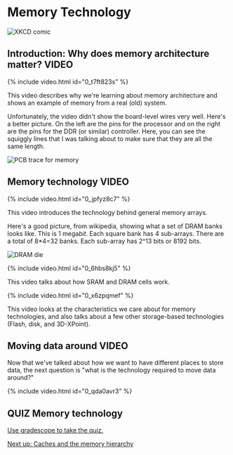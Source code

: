 # Memory Technology

![XKCD comic](https://imgs.xkcd.com/comics/obsolete_technology.png)

## Introduction: Why does memory architecture matter? **VIDEO**

{% include video.html id="0_t7ft823s" %}

This video describes why we're learning about memory architecture and shows an example of memory from a real (old) system.

Unfortunately, the video didn't show the board-level wires very well.
Here's a better picture.
On the left are the pins for the processor and on the right are the pins for the DDR (or similar) controller.
Here, you can see the squiggly lines that I was talking about to make sure that they are all the same length.

![PCB trace for memory](./pcbtrace.png)

## Memory technology **VIDEO**

{% include video.html id="0_jpfyz8c7" %}

This video introduces the technology behind general memory arrays.

Here's a good picture, from wikipedia, showing what a set of DRAM banks looks like.
This is 1 mega*bit*.
Each square bank has 4 sub-arrays.
There are a total of 8*4=32 banks.
Each sub-array has 2^13 bits or 8192 bits.


![DRAM die](https://upload.wikimedia.org/wikipedia/commons/thumb/9/9b/MT4C1024-HD.jpg/1280px-MT4C1024-HD.jpg)

{% include video.html id="0_6hbs8kj5" %}

This video talks about how SRAM and DRAM cells work.

{% include video.html id="0_x6zpqmef" %}

This video looks at the characteristics we care about for memory technologies, and also talks about a few other storage-based technologies (Flash, disk, and 3D-XPoint).

## Moving data around **VIDEO**

Now that we've talked about how we want to have different places to store data, the next question is "what is the technology required to move data around?"

{% include video.html id="0_qda0avr3" %}

## **QUIZ** Memory technology

[Use gradescope to take the quiz.](https://www.gradescope.com/courses/105214/assignments/496443)

[Next up: Caches and the memory hierarchy](./caches.md)
